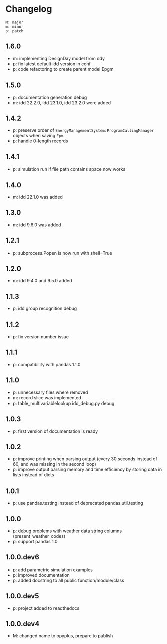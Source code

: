 # Changelog

    M: major
    m: minor
    p: patch

## 1.6.0
* m: implementing DesignDay model from ddy  
* p: fix latest default idd version in conf
* p: code refactoring to create parent model Epgm

## 1.5.0
* p: documentation generation debug
* m: idd 22.2.0, idd 23.1.0, idd 23.2.0 were added

## 1.4.2
* p: preserve order of ``EnergyManagementSystem:ProgramCallingManager`` objects when saving
``Epm``.
* p: handle 0-length records

## 1.4.1
* p: simulation run if file path contains space now works

## 1.4.0
* m: idd 22.1.0 was added

## 1.3.0
* m: idd 9.6.0 was added

## 1.2.1
* p: subprocess.Popen is now run with shell=True 

## 1.2.0
* m: idd 9.4.0 and 9.5.0 added

## 1.1.3
* p: idd group recognition debug

## 1.1.2
* p: fix version number issue

## 1.1.1
* p: compatibility with pandas 1.1.0

## 1.1.0
* p: unnecessary files where removed
* m: record slice was implemented
* p: table_multivariablelookup idd_debug.py debug

## 1.0.3
* p: first version of documentation is ready

## 1.0.2
* p: improve printing when parsing output (every 30 seconds instead of 60, and was missing in the second loop)
* p: improve output parsing memory and time efficiency by storing data in lists instead of dicts

## 1.0.1
* p: use pandas.testing instead of deprecated pandas.util.testing

## 1.0.0
* p: debug problems with weather data string columns (present_weather_codes)
* p: support pandas 1.0

## 1.0.0.dev6
* p: add parametric simulation examples
* p: improved documentation
* p: added docstring to all public function/module/class

## 1.0.0.dev5
* p: project added to readthedocs

## 1.0.0.dev4
* M: changed name to opyplus, prepare to publish
